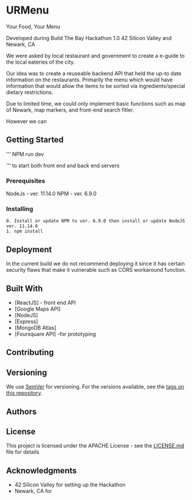 # URMenu

Your Food, Your Menu

Developed during Build The Bay Hackathon 1.0 
42 Silicon Valley and Newark, CA

We were asked by local restaurant and government to create a e-guide to the local eateries
of the city. 

Our idea was to create a reuseable backend API that held the
up-to date information on the restaurants. 
Primarily the menu which would have information that would allow 
the items to be sorted via ingredients/special dietary restrictions.

Due to limited time, we could only implement basic functions such
as map of Newark, map markers, and front-end search fitler.

However we can 

## Getting Started

'''
NPM run dev 

'''
to start both front end and back end servers

### Prerequisites

NodeJs - ver. 11.14.0 
NPM - ver. 6.9.0


### Installing

```
0. Install or update NPM to ver. 6.9.0 then install or update NodeJS ver. 11.14.0
1. npm install 
```

## Deployment

In the current build we do not recommend deploying it since it has certain security flaws that make it vulnerable such as CORS
workaround function.

## Built With

* [ReactJS] - front end API
* [Google Maps API]
* [NodeJS]
* [Express]
* [MongoDB Atlas]
* [Foursquare API] -for prototyping

## Contributing


## Versioning

We use [SemVer](http://semver.org/) for versioning. For the versions available, see the [tags on this repository](https://github.com/your/project/tags). 

## Authors



## License

This project is licensed under the APACHE License - see the [LICENSE.md](LICENSE.md) file for details

## Acknowledgments

* 42 Silicon Valley for setting up the Hackathon
* Newark, CA for 
